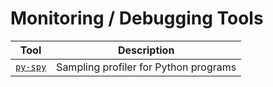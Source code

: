# Monitoring / Debugging Tools

Tool         | Description
-------------|-----------------
[`py-spy`](https://github.com/benfred/py-spy) | Sampling profiler for Python programs
